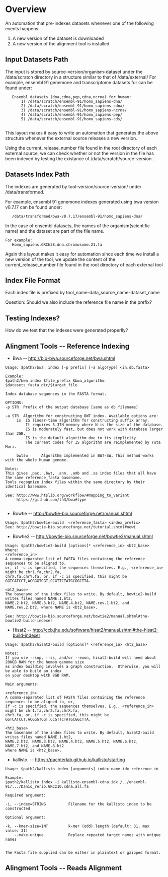 # Overview

An automation that pre-indexes datasets whenever one of the following events happens:

1) A new version of the dataset is downloaded
2) A new version of the alignment tool is installed

## Input Datasets Path
The input is stored by source-version/organism-dataset under the /data/scratch directory in a structure similar to that of /data/external/
For example, ensembl 91 genemone and transcriptome datasets for can be found under:
```
   Ensembl datasets (dna,cdna,pep,cdna,ncrna) for human:
       1) /data/scratch/ensembl-91/homo_sapiens-dna/
       2) /data/scratch/ensembl-91/homo_sapiens-cdna/
       3) /data/scratch/ensembl-91/homo_sapiens-ncrna/
       4) /data/scratch/ensembl-91/homo_sapiens-pep/
       5) /data/scratch/ensembl-91/homo_sapiens-cds/
       
```
This layout makes it easy to write an automation that generates the above structure whenever
the external source releases a new version.

Using the current_release_number file found in the root directory of each external source, we can check
whether or not the version in the file has been indexed by testing the existance of /data/scratch/source-version .


## Datasets Index Path

The indexes are generated by tool-version/source-version/  under /data/transformed. 

For example, ensembl 91 genemone indexes generated using bwa version v0.7.17 can be found
under:

```
   /data/transformed/bwa-v0.7.17/ensembl-91/homo_sapiens-dna/
```

In the case of ensembl datasets, the names of the organism(scientific name) and the dataset are part of the file name.

```
For example:
   Homo_sapiens.GRCh38.dna.chromosome.21.fa
```

Again this layout makes it easy for automation since each time we install a new version of the tool,
we update the content of the current_release_number file found in the root directory of each external tool

## Index File Format

Each index file is prefixed by tool_name-data_source_name-dataset_name 

Question: Should we also include the reference file name in the prefix?

## Testing Indexes?
How do we test that the indexes were generated properlly?


## Alingment Tools -- Reference Indexing
* Bwa  -- http://bio-bwa.sourceforge.net/bwa.shtml 
```
Usage: $path2/bwa  index [-p prefix] [-a algoType] <in.db.fasta>

Example: 
$path2/bwa index $file_prefix $bwa_algorithm $datasets_fasta_dir/$target_file

Index database sequences in the FASTA format.

OPTIONS:
-p STR  Prefix of the output database [same as db filename]

-a STR  Algorithm for constructing BWT index. Available options are:
     is  IS linear-time algorithm for constructing suffix array.
         It requires 5.37N memory where N is the size of the database.
         IS is moderately fast, but does not work with database larger than 2GB.
         IS is the default algorithm due to its simplicity.
         The current codes for IS algorithm are reimplemented by Yuta Mori.

     bwtsw      Algorithm implemented in BWT-SW. This method works with the whole human genome.

Notes:
This gives .pac, .bwt, .ann, .amb and .sa index files that all have the same reference_fasta basename. 
Tools recognize index files within the same directory by their identical basename.

See: http://www.htslib.org/workflow/#mapping_to_variant
     https://github.com/lh3/bwa#type
   
```
* Bowtie -- http://bowtie-bio.sourceforge.net/manual.shtml
```
Usage: $path2/bowtie-build  <reference_fasta> <index_prefix>
See: http://bowtie-bio.sourceforge.net/tutorial.shtml#newi

```
* Bowtie2 -- http://bowtie-bio.sourceforge.net/bowtie2/manual.shtml
```
Usage: $path2/bowtie2-build [options]* <reference_in> <bt2_base>
Where:
<reference_in>
A comma-separated list of FASTA files containing the reference sequences to be aligned to,
or, if -c is specified, the sequences themselves. E.g., <reference_in> might be chr1.fa,chr2.fa,
chrX.fa,chrY.fa, or, if -c is specified, this might be GGTCATCCT,ACGGGTCGT,CCGTTCTATGCGGCTTA.

<bt2_base>
The basename of the index files to write. By default, bowtie2-build writes files named NAME.1.bt2,
NAME.2.bt2, NAME.3.bt2, NAME.4.bt2, NAME.rev.1.bt2, and NAME.rev.2.bt2, where NAME is <bt2_base>.

See: http://bowtie-bio.sourceforge.net/bowtie2/manual.shtml#the-bowtie2-build-indexer
```

* Hisat2  -- http://ccb.jhu.edu/software/hisat2/manual.shtml#the-hisat2-build-indexer
```
Usage: $path2/hisat2-build [options]* <reference_in> <ht2_base>

Notes:
If you use --snp, --ss, and/or --exon, hisat2-build will need about 200GB RAM for the human genome size 
as index building involves a graph construction.  Otherwise, you will be able to build an index 
on your desktop with 8GB RAM.

Main arguments:

<reference_in>
A comma-separated list of FASTA files containing the reference sequences to be aligned to, or, 
if -c is specified, the sequences themselves. E.g., <reference_in> might be chr1.fa,chr2.fa,chrX.fa,
chrY.fa, or, if -c is specified, this might be GGTCATCCT,ACGGGTCGT,CCGTTCTATGCGGCTTA.

<ht2_base>
The basename of the index files to write. By default, hisat2-build writes files named NAME.1.ht2, 
NAME.2.ht2, NAME.3.ht2, NAME.4.ht2, NAME.5.ht2, NAME.6.ht2, NAME.7.ht2, and NAME.8.ht2 
where NAME is <ht2_base>.
```
* kallisto. -- https://pachterlab.github.io/kallisto/starting

```
Usage: $path2/kallisto index [arguments] index_name.idx reference_in

Example: 
$path2/kallisto index -i kallisto-ensembl-cdna.idx /../ensembl-91/.../Danio_rerio.GRCz10.cdna.all.fa

Required argument:

-i, --index=STRING          Filename for the kallisto index to be constructed

Optional argument:

-k, --kmer-size=INT         k-mer (odd) length (default: 31, max value: 31)
    --make-unique           Replace repeated target names with unique names


The Fasta file supplied can be either in plaintext or gzipped format.

```
## Alingment Tools -- Reads Alignment

